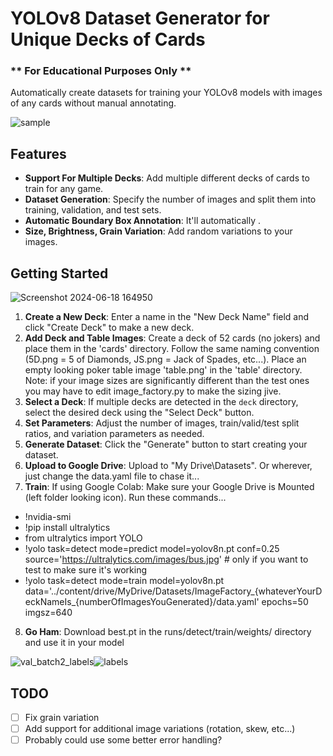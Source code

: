 # YOLOv8 Dataset Generator for Unique Decks of Cards

### ** For Educational Purposes Only **
Automatically create datasets for training your YOLOv8 models with images of any cards without manual annotating.

![sample](https://github.com/harleynelson/ImageFactory/assets/12590891/5f62ce21-114b-4096-92fc-8256a3d638d2)

## Features

- **Support For Multiple Decks**: Add multiple different decks of cards to train for any game.
- **Dataset Generation**: Specify the number of images and split them into training, validation, and test sets.
- **Automatic Boundary Box Annotation**: It'll automatically .
- **Size, Brightness, Grain Variation**: Add random variations to your images.

## Getting Started

![Screenshot 2024-06-18 164950](https://github.com/harleynelson/ImageFactory/assets/12590891/13008594-9786-4a98-84a0-52c98cceb3fe)

1. **Create a New Deck**: Enter a name in the "New Deck Name" field and click "Create Deck" to make a new deck.
2. **Add Deck and Table Images**: Create a deck of 52 cards (no jokers) and place them in the 'cards' directory.  Follow the same naming convention (5D.png = 5 of Diamonds, JS.png = Jack of Spades, etc...). Place an empty looking poker table image 'table.png' in the 'table' directory.  Note: if your image sizes are significantly different than the test ones you may have to edit image_factory.py to make the sizing jive.
3. **Select a Deck**: If multiple decks are detected in the `deck` directory, select the desired deck using the "Select Deck" button.
4. **Set Parameters**: Adjust the number of images, train/valid/test split ratios, and variation parameters as needed.
5. **Generate Dataset**: Click the "Generate" button to start creating your dataset.
6. **Upload to Google Drive**: Upload to "My Drive\Datasets".  Or wherever, just change the data.yaml file to chase it...
7. **Train**: If using Google Colab: Make sure your Google Drive is Mounted (left folder looking icon).  Run these commands...
- !nvidia-smi
- !pip install ultralytics
- from ultralytics import YOLO
- !yolo task=detect mode=predict model=yolov8n.pt conf=0.25 source='https://ultralytics.com/images/bus.jpg'  # only if you want to test to make sure it's working
- !yolo task=detect mode=train model=yolov8n.pt data='../content/drive/MyDrive/Datasets/ImageFactory_{whateverYourDeckNameIs_{numberOfImagesYouGenerated}/data.yaml' epochs=50 imgsz=640 

8. **Go Ham**: Download best.pt in the runs/detect/train/weights/ directory and use it in your model

![val_batch2_labels](https://github.com/harleynelson/ImageFactory/assets/12590891/03afcd71-e51f-48f1-9b7b-eccb8ca8637b)![labels](https://github.com/harleynelson/ImageFactory/assets/12590891/0b990e35-244f-4ebd-9a5c-f1364d08771d)


## TODO

- [ ] Fix grain variation
- [ ] Add support for additional image variations (rotation, skew, etc...)
- [ ] Probably could use some better error handling?

